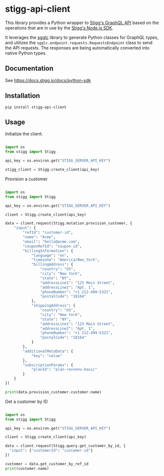 # stigg-api-client

This library provides a Python wrapper to [Stigg's GraphQL API](https://docs.stigg.io/docs/graphql-api) based on 
the operations that are in use by the [Stigg's Node.js SDK](https://docs.stigg.io/docs/nodejs-sdk).

It leverages the [sgqlc](https://github.com/profusion/sgqlc) library to generate Python classes for GraphQL types, and
utilizes the `sgqlc.endpoint.requests.RequestsEndpoint` class to send the API requests. The responses are being
automatically converted into native Python types.

## Documentation

See https://docs.stigg.io/docs/python-sdk

## Installation

    pip install stigg-api-client

## Usage

Initialize the client:

```python

import os
from stigg import Stigg

api_key = os.environ.get("STIGG_SERVER_API_KEY")

stigg_client = Stigg.create_client(api_key)

```

Provision a customer

```python

import os
from stigg import Stigg

api_key = os.environ.get("STIGG_SERVER_API_KEY")

client = Stigg.create_client(api_key)

data = client.request(Stigg.mutation.provision_customer, {
    "input": {
        "refId": "customer-id",
        "name": "Acme",
        "email": "hello@acme.com",
        "couponRefId": "coupon-id",
        "billingInformation": {
            "language": "en",
            "timezone": "America/New_York",
            "billingAddress": {
                "country": "US",
                "city": "New York",
                "state": "NY",
                "addressLine1": "123 Main Street",
                "addressLine2": "Apt. 1",
                "phoneNumber": "+1 212-499-5321",
                "postalCode": "10164"
            },
            "shippingAddress": {
                "country": "US",
                "city": "New York",
                "state": "NY",
                "addressLine1": "123 Main Street",
                "addressLine2": "Apt. 1",
                "phoneNumber": "+1 212-499-5321",
                "postalCode": "10164"
            }
        },
        "additionalMetaData": {
            "key": "value"
        },
        "subscriptionParams": {
            "planId": "plan-revvenu-basic"
        }
    }
})

print(data.provision_customer.customer.name)

```

Get a customer by ID

```python

import os
from stigg import Stigg

api_key = os.environ.get("STIGG_SERVER_API_KEY")

client = Stigg.create_client(api_key)

data = client.request(Stigg.query.get_customer_by_id, {
  "input": {"customerId": "customer-id"}
})

customer = data.get_customer_by_ref_id
print(customer.name)

```

